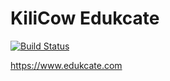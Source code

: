 # KiliCow Edukcate

[![Build Status](https://travis-ci.org/kilicow/edukcate.svg?branch=master)](https://travis-ci.org/kilicow/edukcate)

https://www.edukcate.com
